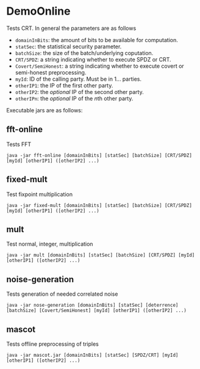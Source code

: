# DemoOnline

Tests CRT.
In general the parameters are as follows
- `domainInBits`: the amount of bits to be available for computation.
- `statSec`: the statistical security parameter.
- `batchSize`: the size of the batch/underlying coputation.
- `CRT/SPDZ`: a string indicating whether to execute SPDZ or CRT.
- `Covert/SemiHonest`: a string indicating whether to execute covert or semi-honest preprocessing.
- `myId`: ID of the calling party. Must be in 1... parties.
- `otherIP1`: the IP of the first other party.
- `otherIP2`: the *optional* IP of the second other party.
- `otherIPn`: the *optional* IP of the *n*th other party.

Executable jars are as follows:

## fft-online
Tests FFT
```
java -jar fft-online [domainInBits] [statSec] [batchSize] [CRT/SPDZ] [myId] [otherIP1] ([otherIP2] ...)
```

## fixed-mult
Test fixpoint multiplication
```
java -jar fixed-mult [domainInBits] [statSec] [batchSize] [CRT/SPDZ] [myId] [otherIP1] ([otherIP2] ...)
```

## mult
Test normal, integer, multiplication
```
java -jar mult [domainInBits] [statSec] [batchSize] [CRT/SPDZ] [myId] [otherIP1] ([otherIP2] ...)
```

## noise-generation
Tests generation of needed correlated noise
```
java -jar nose-generation [domainInBits] [statSec] [deterrence] [batchSize] [Covert/SemiHonest] [myId] [otherIP1] ([otherIP2] ...)
```

## mascot
Tests offline preprocessing of triples
```
java -jar mascot.jar [domainInBits] [statSec] [SPDZ/CRT] [myId] [otherIP1] ([otherIP2] ...)
```